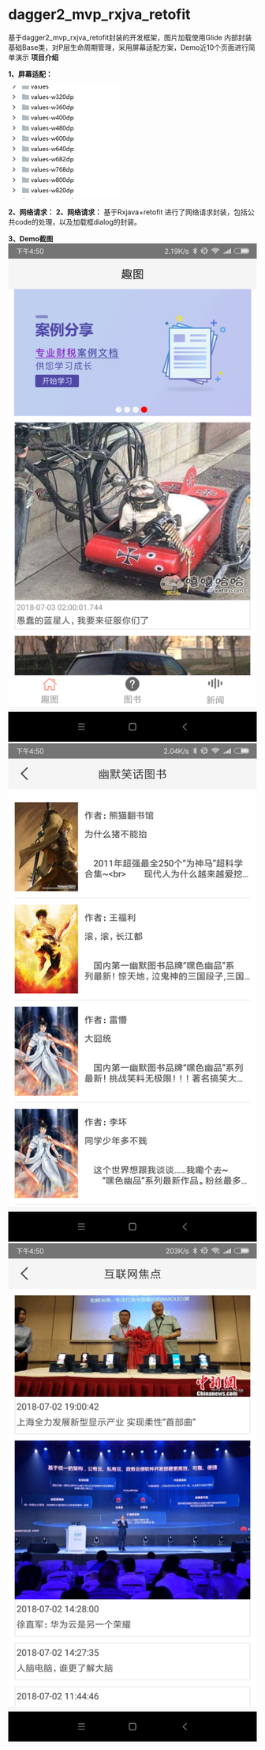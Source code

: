 # dagger2_mvp_rxjva_retofit
基于dagger2_mvp_rxjva_retofit封装的开发框架，图片加载使用Glide 内部封装基础Base类，对P层生命周期管理，采用屏幕适配方案，Demo近10个页面进行简单演示
**项目介绍**

**1、屏幕适配：**

![Alt text](/imager/shipei.png)


**2、网络请求：**
**2、网络请求：**
基于Rxjava+retofit 进行了网络请求封装，包括公共code的处理，以及加载框dialog的封装。

**3、Demo截图**
![Alt text](/imager/Screenshot_2018-07-03-16-50-31-279_com.example.rx.png)
![Alt text](/imager/Screenshot_2018-07-03-16-50-38-874_com.example.rx.png)
![Alt text](/imager/Screenshot_2018-07-03-16-50-56-815_com.example.rx.png)



